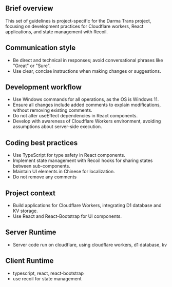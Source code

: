 ## Brief overview
This set of guidelines is project-specific for the Darma Trans project, focusing on development practices for Cloudflare workers, React applications, and state management with Recoil.

## Communication style
- Be direct and technical in responses; avoid conversational phrases like "Great" or "Sure".
- Use clear, concise instructions when making changes or suggestions.

## Development workflow
- Use Windows commands for all operations, as the OS is Windows 11.
- Ensure all changes include added comments to explain modifications, without removing existing comments.
- Do not alter useEffect dependencies in React components.
- Develop with awareness of Cloudflare Workers environment, avoiding assumptions about server-side execution.

## Coding best practices
- Use TypeScript for type safety in React components.
- Implement state management with Recoil hooks for sharing states between sub-components.
- Maintain UI elements in Chinese for localization.
- Do not remove any comments

## Project context
- Build applications for Cloudflare Workers, integrating D1 database and KV storage.
- Use React and React-Bootstrap for UI components.

## Server Runtime
- Server code run on cloudflare, using cloudflare workers, d1 database, kv

## Client Runtime
- typescript, react, react-bootstrap
- use recoil for state management  

